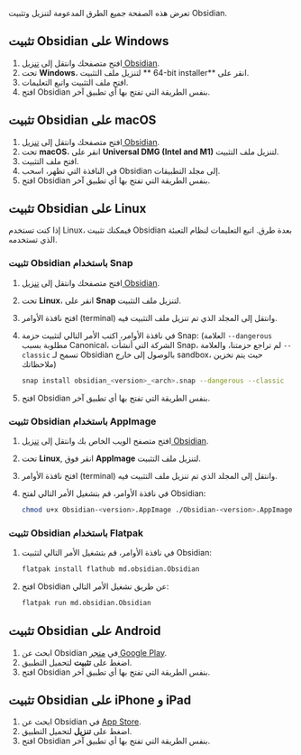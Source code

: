 تعرض هذه الصفحة جميع الطرق المدعومة لتنزيل وتثبيت Obsidian.

## تثبيت Obsidian على Windows

1. افتح متصفحك وانتقل إلى [تنزيل Obsidian](https://obsidian.md/download).
2. تحت **Windows**، انقر على **<span dir="ltr">64-bit installer</span> ** لتنزيل ملف التثبيت.
3. افتح ملف التثبيت واتبع التعليمات.
4. افتح Obsidian بنفس الطريقة التي تفتح بها أي تطبيق آخر.

## تثبيت Obsidian على macOS

1. افتح متصفحك وانتقل إلى [تنزيل Obsidian](https://obsidian.md/download).
2. تحت **macOS**، انقر على **Universal DMG (Intel and M1)** لتنزيل ملف التثبيت.
3. افتح ملف التثبيت.
4. في النافذة التي تظهر، اسحب Obsidian إلى مجلد التطبيقات.
5. افتح Obsidian بنفس الطريقة التي تفتح بها أي تطبيق آخر.

## تثبيت Obsidian على Linux

إذا كنت تستخدم Linux، فيمكنك تثبيت Obsidian بعدة طرق. اتبع التعليمات لنظام التعبئة الذي تستخدمه.

### تثبيت Obsidian باستخدام Snap

1. افتح متصفحك وانتقل إلى [تنزيل Obsidian](https://obsidian.md/download).
2. تحت **Linux**، انقر على **Snap** لتنزيل ملف التثبيت.
3. افتح نافذة الأوامر (terminal) وانتقل إلى المجلد الذي تم تنزيل ملف التثبيت فيه.
4. في نافذة الأوامر، اكتب الأمر التالي لتثبيت حزمة Snap: (العلامة `--dangerous` مطلوبة بسبب Canonical، الشركة التي أنشأت Snap، لم تراجع حزمتنا، والعلامة `--classic` تسمح لـ Obsidian بالوصول إلى خارج sandbox، حيث يتم تخزين ملاحظاتك)

	```bash
	snap install obsidian_<version>_<arch>.snap --dangerous --classic
	```

5. افتح Obsidian بنفس الطريقة التي تفتح بها أي تطبيق آخر.

### تثبيت Obsidian باستخدام AppImage

1. افتح متصفح الويب الخاص بك وانتقل إلى [تنزيل Obsidian](https://obsidian.md/download).
2. تحت **Linux**, انقر فوق **AppImage** لتنزيل ملف التثبيت.
3. افتح نافذة الأوامر (terminal) وانتقل إلى المجلد الذي تم تنزيل ملف التثبيت فيه.
4. في نافذة الأوامر، قم بتشغيل الأمر التالي لفتح Obsidian:

	```bash
	chmod u+x Obsidian-<version>.AppImage ./Obsidian-<version>.AppImage
	```

### تثبيت Obsidian باستخدام Flatpak

1. في نافذة الأوامر، قم بتشغيل الأمر التالي لتثبيت Obsidian:

	```bash
	flatpak install flathub md.obsidian.Obsidian
	```

2. افتح Obsidian عن طريق تشغيل الأمر التالي:

	```bash
	flatpak run md.obsidian.Obsidian
	```

## تثبيت Obsidian على Android

1. ابحث عن Obsidian في [متجر Google Play](https://play.google.com/store/apps/details?id=md.obsidian).
2. اضغط على **تثبيت** لتحميل التطبيق.
3. افتح Obsidian بنفس الطريقة التي تفتح بها أي تطبيق آخر.

## تثبيت Obsidian على iPhone و iPad

1. ابحث عن Obsidian في [App Store](https://apps.apple.com/us/app/obsidian-connected-notes/id1557175442).
2. اضغط على **تنزيل** لتحميل التطبيق.
3. افتح Obsidian بنفس الطريقة التي تفتح بها أي تطبيق آخر.
